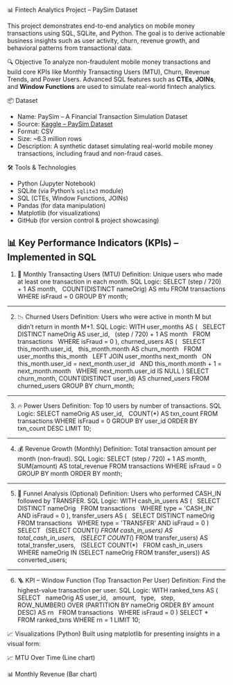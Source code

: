📊 Fintech Analytics Project – PaySim Dataset

This project demonstrates end-to-end analytics on mobile money transactions using SQL, SQLite, and Python. The goal is to derive actionable business insights such as user activity, churn, revenue growth, and behavioral patterns from transactional data.


🔍 Objective
To analyze non-fraudulent mobile money transactions and build core KPIs like Monthly Transacting Users (MTU), Churn, Revenue Trends, and Power Users. Advanced SQL features such as **CTEs**, **JOINs**, and **Window Functions** are used to simulate real-world fintech analytics.


📦 Dataset
- Name: PaySim – A Financial Transaction Simulation Dataset
- Source: [Kaggle – PaySim Dataset](https://www.kaggle.com/datasets/ntnu-testimon/paysim1)
- Format: CSV
- Size: ~6.3 million rows
- Description: A synthetic dataset simulating real-world mobile money transactions, including fraud and non-fraud cases.

🛠️ Tools & Technologies

- Python (Jupyter Notebook)
- SQLite (via Python’s `sqlite3` module)
- SQL (CTEs, Window Functions, JOINs)
- Pandas (for data manipulation)
- Matplotlib (for visualizations)
- GitHub (for version control & project showcasing)


📊 Key Performance Indicators (KPIs) – Implemented in SQL
---
1. 📆 Monthly Transacting Users (MTU)
Definition: Unique users who made at least one transaction in each month.
SQL Logic:
SELECT (step / 720) + 1 AS month,
       COUNT(DISTINCT nameOrig) AS mtu
FROM transactions
WHERE isFraud = 0
GROUP BY month;
---
2. 📉 Churned Users
Definition: Users who were active in month M but didn’t return in month M+1.
SQL Logic:
WITH user_months AS (
    SELECT DISTINCT nameOrig AS user_id,
                    (step / 720) + 1 AS month
    FROM transactions
    WHERE isFraud = 0
),
churned_users AS (
    SELECT this_month.user_id,
           this_month.month AS churn_month
    FROM user_months this_month
    LEFT JOIN user_months next_month
      ON this_month.user_id = next_month.user_id
     AND this_month.month + 1 = next_month.month
    WHERE next_month.user_id IS NULL
)
SELECT churn_month, COUNT(DISTINCT user_id) AS churned_users
FROM churned_users
GROUP BY churn_month;
---
3. 🔥 Power Users
Definition: Top 10 users by number of transactions.
SQL Logic:
SELECT nameOrig AS user_id,
       COUNT(*) AS txn_count
FROM transactions
WHERE isFraud = 0
GROUP BY user_id
ORDER BY txn_count DESC
LIMIT 10;
---
4. 💰 Revenue Growth (Monthly)
Definition: Total transaction amount per month (non-fraud).
SQL Logic:
SELECT (step / 720) + 1 AS month,
       SUM(amount) AS total_revenue
FROM transactions
WHERE isFraud = 0
GROUP BY month
ORDER BY month;
---
5. 🔁 Funnel Analysis (Optional)
Definition: Users who performed CASH_IN followed by TRANSFER.
SQL Logic:
WITH cash_in_users AS (
    SELECT DISTINCT nameOrig
    FROM transactions
    WHERE type = 'CASH_IN' AND isFraud = 0
),
transfer_users AS (
    SELECT DISTINCT nameOrig
    FROM transactions
    WHERE type = 'TRANSFER' AND isFraud = 0
)
SELECT
    (SELECT COUNT(*) FROM cash_in_users) AS total_cash_in_users,
    (SELECT COUNT(*) FROM transfer_users) AS total_transfer_users,
    (SELECT COUNT(*)
     FROM cash_in_users
     WHERE nameOrig IN (SELECT nameOrig FROM transfer_users)) AS converted_users;
---
6. 🪜 KPI – Window Function (Top Transaction Per User)
Definition: Find the highest-value transaction per user.
SQL Logic:
WITH ranked_txns AS (
    SELECT
        nameOrig AS user_id,
        amount,
        type,
        step,
        ROW_NUMBER() OVER (PARTITION BY nameOrig ORDER BY amount DESC) AS rn
    FROM transactions
    WHERE isFraud = 0
)
SELECT *
FROM ranked_txns
WHERE rn = 1
LIMIT 10;

📈 Visualizations (Python)
Built using matplotlib for presenting insights in a visual form:

📈 MTU Over Time (Line chart)

📊 Monthly Revenue (Bar chart)
